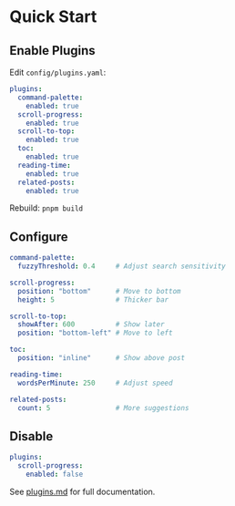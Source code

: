 # Quick Start

## Enable Plugins

Edit `config/plugins.yaml`:

```yaml
plugins:
  command-palette:
    enabled: true
  scroll-progress:
    enabled: true
  scroll-to-top:
    enabled: true
  toc:
    enabled: true
  reading-time:
    enabled: true
  related-posts:
    enabled: true
```

Rebuild: `pnpm build`

## Configure

```yaml
command-palette:
  fuzzyThreshold: 0.4     # Adjust search sensitivity

scroll-progress:
  position: "bottom"      # Move to bottom
  height: 5               # Thicker bar

scroll-to-top:
  showAfter: 600          # Show later
  position: "bottom-left" # Move to left

toc:
  position: "inline"      # Show above post

reading-time:
  wordsPerMinute: 250     # Adjust speed

related-posts:
  count: 5                # More suggestions
```

## Disable

```yaml
plugins:
  scroll-progress:
    enabled: false
```

See [plugins.md](plugins.md) for full documentation.
